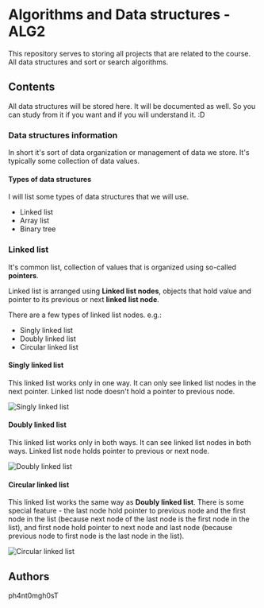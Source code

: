 # Algorithms and Data structures - ALG2
This repository serves to storing all projects that are related to the course. All data structures and sort or search algorithms.

## Contents
All data structures will be stored here. It will be documented as well. So you can study from it if you want and if you will understand it. :D

### Data structures information
In short it's sort of data organization or management of data we store. It's typically some collection of data values.

#### Types of data structures
I will list some types of data structures that we will use.

- Linked list
- Array list
- Binary tree

### Linked list
It's common list, collection of values that is organized using so-called **pointers**.

Linked list is arranged using **Linked list nodes**, objects that hold value and pointer to its previous or next **linked list node**.

There are a few types of linked list nodes. e.g.:
- Singly linked list
- Doubly linked list
- Circular linked list

#### Singly linked list
This linked list works only in one way. It can only see linked list nodes in the next pointer. Linked list node doesn't hold a pointer to previous node.

![Singly linked list](https://static.javatpoint.com/ds/images/circular-singly-linked-list.png)

#### Doubly linked list
This linked list works only in both ways. It can see linked list nodes in both ways. Linked list node holds pointer to previous or next node.

![Doubly linked list](https://media.geeksforgeeks.org/wp-content/uploads/Delete_lincked_list.jpg)

#### Circular linked list
This linked list works the same way as **Doubly linked list**. There is some special feature - the last node hold pointer to previous node and the first node in the list (because next node of the last node is the first node in the list), and first node hold pointer to next node and last node (because previous node to first node is the last node in the list).

![Circular linked list](https://media.geeksforgeeks.org/wp-content/uploads/sortedInsertionCircularLinkedList.jpg)

## Authors
ph4nt0mgh0sT
